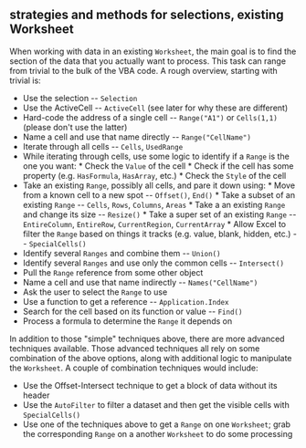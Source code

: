 ## strategies and methods for selections, existing Worksheet

When working with data in an existing `Worksheet`, the main goal is to find the section of the data that you actually want to process. This task can range from trivial to the bulk of the VBA code. A rough overview, starting with trivial is:

* Use the selection -- `Selection`
* Use the ActiveCell -- `ActiveCell` (see later for why these are different)
* Hard-code the address of a single cell -- `Range("A1")` or `Cells(1,1)` (please don't use the latter)
* Name a cell and use that name directly -- `Range("CellName")`
* Iterate through all cells -- `Cells`, `UsedRange`
* While iterating through cells, use some logic to identify if a `Range` is the one you want:
      * Check the `Value` of the cell
      * Check if the cell has some property (e.g. `HasFormula`, `HasArray`, etc.)
      * Check the `Style` of the cell
* Take an existing `Range`, possibly all cells, and pare it down using:
      * Move from a known cell to a new spot -- `Offset()`, `End()`
      * Take a subset of an existing `Range` -- `Cells`, `Rows`, `Columns`, `Areas`
      * Take a an existing `Range` and change its size -- `Resize()`
      * Take a super set of an existing `Range` -- `EntireColumn`, `EntireRow`, `CurrentRegion`, `CurrentArray`
      * Allow Excel to filter the `Range` based on things it tracks (e.g. value, blank, hidden, etc.) -- `SpecialCells()`
* Identify several `Ranges` and combine them -- `Union()`
* Identify several `Ranges` and use only the common cells -- `Intersect()`
* Pull the `Range` reference from some other object
* Name a cell and use that name indirectly -- `Names("CellName")`
* Ask the user to select the `Range` to use
* Use a function to get a reference -- `Application.Index`
* Search for the cell based on its function or value -- `Find()`
* Process a formula to determine the `Range` it depends on

In addition to those "simple" techniques above, there are more advanced techniques available.  Those advanced techniques all rely on some combination of the above options, along with additional logic to manipulate the `Worksheet`.  A couple of combination techniques would include:

* Use the Offset-Intersect technique to get a block of data without its header
* Use the `AutoFilter` to filter a dataset and then get the visible cells with `SpecialCells()`
* Use one of the techniques above to get a `Range` on one `Worksheet`; grab the corresponding `Range` on a another `Worksheet` to do some processing
 
